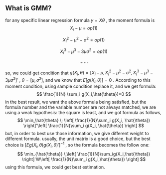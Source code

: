 ## What is GMM?

for any specific linear regression formula $y = X\theta$ , the moment formula is
$$
X_i - \mu = op(1)        \tag{1}   
$$

$$
X_i^2 - \mu^2-\sigma^2 = op(1)     \tag{2}
$$

$$
X_i^3-\mu^3-3\mu\sigma^2 = op(1) \tag{3}
$$

$$
\cdots\cdots
$$

so, we could get condition that $g(X_i,\theta) = [X_i - \mu,X_i^2-\mu^2-\sigma^2, X_i^3-\mu^3-3\mu\sigma^2 ]'$ , $\theta = [\mu,\sigma^2]$, and we know that $E[ g(X_i,\theta)] = 0$ . According to this moment condition, using sample condition replace it, and we get formula:
$$
\frac{1}{N} \sum_i g(X_i,\hat{\theta})=0
$$
in the best result, we want the above formula being satisfied, but the formula number and the variable number are not always matched, we are using a weak hypothesis: the square is least, and we got formula as follows,
$$
\min_\hat{\theta} \; \left[  \frac{1}{N}\sum_i g(X_i, \hat{\theta})      \right]'\left[   \frac{1}{N}\sum_i g(X_i, \hat{\theta})    \right]
$$
but, in order to best use those information, we give different weight to different formula. usually, the unit matrix is a good choice, but the best choice is $[Eg(X_i,\theta)g(X_i,\theta)']^{-1}$ , so the formula becomes the follow one:
$$
\min_{\hat{\theta}} \;\left[ \frac{1}{N}\sum_ig(X_i,\hat{\theta})   \right]'W\left[  \frac{1}{N}\sum_i g(X_i,\hat{\theta})  \right]
$$
using this formula, we could get best estimation.

 



